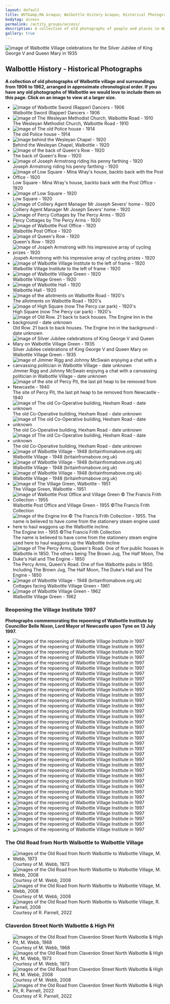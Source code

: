 ```yaml
---
layout: default
title: WVT&amp;RA &raquo; Walbottle History &raquo; Historical Photographs
bodytag: access
permalink: /actity_groups/access/
description: A collection of old photographs of people and places in Walbottle village and surroundings from 1906 to 1962, arranged in approximate chronological order.
gallery: true
---
```

<div class="container-fluid">
	<div class="row">
		<div class="mastImg">
			<img src="images/masthead-historyPhotos.jpg" class="img-responsive" alt="image of Walbottle Village celebrations for the Silver Jubilee of King George V and Queen Mary in 1935"/>
		</div>
	</div>
</div>
<div class="container-fluid historyBG"> <!-- container-fluid -->
	<div class="row"> <!-- row -->
		<div class="col-sm-1 col-xs-0"></div>
		<div class="col-sm-10 col-xs-12 mainPanel">
			<div class="row"> <!-- row -->
				<div class="col-xs-12">
			  		<h2>Walbottle History - Historical Photographs</h2>
			  		<p><strong>A collection of old photographs of Walbottle village and surroundings from 1906 to 1962, arranged in approximate chronological order. If you have any old photographs of Walbottle we would love to include them on this page. Click on an image to view at a larger size.</strong></p>
<!-- feature slider -->
 <div class="demo hasActive section">
                    	<ul id="imageGallery-photos" class="gallery list-unstyled">
							<li data-thumb="images/history/rapperDancers-1906.jpg" data-src="images/history/rapperDancers-1906.jpg"><img src="images/history/rapperDancers-1906.jpg" alt="image of Walbottle Sword (Rapper) Dancers - 1906" /><br>
	<caption>Walbottle Sword (Rapper) Dancers - 1906</caption></li>
							<li data-thumb="images/history/h-img01.jpg" data-src="images/history/h-img01.jpg"><img src="images/history/h-img01.jpg" alt="image of The Wesleyan Methodist Church, Walbottle Road - 1910" /><br>
	<caption>The Wesleyan Methodist Church, Walbottle Road - 1910</caption></li>
							<li data-thumb="images/history/policeHouse-1914.jpg" data-src="images/history/policeHouse-1914.jpg"><img src="images/history/policeHouse-1914.jpg" alt="image of The old Police house - 1914" /><br>
	<caption>The old Police house - 1914</caption></li>
							<li data-thumb="images/history/Behind-the-Weslyan-Chapel-2048x1572.jpg" data-src="images/history/Behind-the-Weslyan-Chapel-2048x1572.jpg"><img src="images/history/Behind-the-Weslyan-Chapel-2048x1572.jpg" alt="image behind the Wesleyan Chapel - 1920" /><br>
	<caption>Behind the Wesleyan Chapel, Walbottle - 1920</caption></li>
							<li data-thumb="images/history/Back-of-Queens-Row-2048x1625.jpg" data-src="images/history/Back-of-Queens-Row-2048x1625.jpg"><img src="images/history/Back-of-Queens-Row-2048x1625.jpg" alt="image of the back of Queen's Row - 1920" /><br>
	<caption>The back of Queen's Row - 1920</caption></li>
							<li data-thumb="images/history/JNPG5423.jpg" data-src="images/history/JNPG5423.jpg"><img src="images/history/JNPG5423.jpg" alt="image of Joseph Armstrong riding his penny farthing - 1920" /><br>
	<caption>Joseph Armstrong riding his penny farthing - 1920</caption></li>
							<li data-thumb="images/history/Low-Square-Mina-Wrays-house-back-to-back-with-Post-Office.jpg" data-src="images/history/Low-Square-Mina-Wrays-house-back-to-back-with-Post-Office.jpg"><img src="images/history/Low-Square-Mina-Wrays-house-back-to-back-with-Post-Office.jpg" alt="image of Low Square - Mina Wray's house, backto back with the Post Office - 1920" /><br>
	<caption>Low Square - Mina Wray's house, backto back with the Post Office - 1920</caption></li>
							<li data-thumb="images/history/Low-Square-2048x1644.jpg" data-src="images/history/Low-Square-2048x1644.jpg"><img src="images/history/Low-Square-2048x1644.jpg" alt="image of Low Square - 1920" /><br>
	<caption>Low Square - 1920</caption></li>
							<li data-thumb="images/history/Mr-Severs-residence-scaled.bk.jpg" data-src="images/history/Mr-Severs-residence-scaled.bk.jpg"><img src="images/history/Mr-Severs-residence-scaled.bk.jpg" alt="image of Colliery Agent Manager Mr Joseph Severs' home - 1920" /><br>
	<caption>Colliery Agent Manager Mr Joseph Severs' home - 1920</caption></li>
							<li data-thumb="images/history/Percy-Cottages-by-The-Percy-Arms-scaled.jpg" data-src="images/history/Percy-Cottages-by-The-Percy-Arms-scaled.jpg"><img src="images/history/Percy-Cottages-by-The-Percy-Arms-scaled.jpg" alt="image of Percy Cottages by The Percy Arms - 1920" /><br>
	<caption>Percy Cottages by The Percy Arms - 1920</caption></li>
							<li data-thumb="images/history/Post-Office.jpg" data-src="images/history/Post-Office.jpg"><img src="images/history/Post-Office.jpg" alt="image of Walbottle Post Office - 1920" /><br>
	<caption>Walbottle Post Office - 1920</caption></li>
							<li data-thumb="images/history/Queens-Row.jpg" data-src="images/history/Queens-Row.jpg"><img src="images/history/Queens-Row.jpg" alt="image of Queen's Row - 1920" /><br>
	<caption>Queen's Row - 1920</caption></li>
							<li data-thumb="images/armstrong-01.jpg" data-src="images/armstrong-01.jpg"><img src="images/armstrong-01.jpg" alt="image of Jospeh Armstrong with his impressive array of cycling prizes - 1920" /><br>
	<caption>Jospeh Armstrong with his impressive array of cycling prizes - 1920</caption></li>
							<li data-thumb="images/history/wvi-1920.jpg" data-src="images/history/wvi-1920.jpg"><img src="images/history/wvi-1920.jpg" alt="image of Walbottle Village Institute to the left of frame - 1920" /><br>
	<caption>Walbottle Village Institute to the left of frame - 1920</caption></li>
							<li data-thumb="images/history/villageGreen-1920.jpg" data-src="images/history/villageGreen-1920.jpg"><img src="images/history/villageGreen-1920.jpg" alt="image of Walbottle Village Green - 1920" /><br>
	<caption>Walbottle Village Green - 1920</caption></li>
							<li data-thumb="images/history/Walbottle-Hall-scaled.jpg" data-src="images/history/Walbottle-Hall-scaled.jpg"><img src="images/history/Walbottle-Hall-scaled.jpg" alt="image of Walbottle Hall - 1920" /><br>
	<caption>Walbottle Hall - 1920</caption></li>
							<li data-thumb="images/history/The-allotmments-on-Walbottle-road.jpg" data-src="images/history/The-allotmments-on-Walbottle-road.jpg"><img src="images/history/The-allotmments-on-Walbottle-road.jpg" alt="image of the allotments on Walbottle Road - 1920's" /><br>
	<caption>The allotments on Walbottle Road - 1920's</caption></li>
							<li data-thumb="images/history/IMG_5071.jpg" data-src="images/history/IMG_5071.jpg"><img src="images/history/IMG_5071.jpg" alt="image of High Square (now The Percy car park) - 1920's" /><br>
	<caption>High Square (now The Percy car park) - 1920's</caption></li>
							<li data-thumb="images/history/oldrow.jpg" data-src="images/history/oldrow.jpg"><img src="images/history/oldrow.jpg" alt="image of Old Row. 21 back to back houses. The Engine Inn in the background - date unknown" /><br>
	<caption>Old Row. 21 back to back houses. The Engine Inn in the background - date unknown</caption></li>
							<li data-thumb="images/history/Silver-Jubilee-King-George-V-1936.jpg" data-src="images/history/Silver-Jubilee-King-George-V-1936.jpg"><img src="images/history/Silver-Jubilee-King-George-V-1936.jpg" alt="image of Silver Jubilee celebrations of King George V and Queen Mary on Walbottle Village Green - 1935" /><br>
	<caption>Silver Jubilee celebrations of King George V and Queen Mary on Walbottle Village Green - 1935</caption></li>
							<li data-thumb="images/history/Johnny-McSwain-scaled.jpg" data-src="images/history/Johnny-McSwain-scaled.jpg"><img src="images/history/Johnny-McSwain-scaled.jpg" alt="image of Jimmer Rigg and Johnny McSwain enjoying a chat with a canvassing politician in Walbottle Village - date unknown" /><br>
	<caption>Jimmer Rigg and Johnny McSwain enjoying a chat with a canvassing politician in Walbottle Village - date unknown</caption></li>
							<li data-thumb="images/history/percypit.jpg" data-src="images/history/percypit.jpg"><img src="images/history/percypit.jpg" alt="image of the site of Percy Pit, the last pit heap to be removed from Newcastle - 1940" /><br>
	<caption>The site of Percy Pit, the last pit heap to be removed from Newcastle - 1940</caption></li>
							<li data-thumb="images/history/The-old-Co-Op-building.jpg" data-src="images/history/The-old-Co-Op-building.jpg"><img src="images/history/The-old-Co-Op-building.jpg" alt="image of The old Co-Operative building, Hexham Road - date unknown" /><br>
	<caption>The old Co-Operative building, Hexham Road - date unknown</caption></li>
							<li data-thumb="images/history/The-old-co-op-building-3.jpg" data-src="images/history/The-old-co-op-building-3.jpg"><img src="images/history/The-old-co-op-building-3.jpg" alt="image of The old Co-Operative building, Hexham Road - date unknown" /><br>
	<caption>The old Co-Operative building, Hexham Road - date unknown</caption></li>
							<li data-thumb="images/history/The-old-co-op-building-2.jpg" data-src="images/history/The-Old-Co-op-building-2.jpg"><img src="images/history/The-old-co-op-building-2.jpg" alt="image of The old Co-Operative building, Hexham Road - date unknown" /><br>
	<caption>The old Co-Operative building, Hexham Road - date unknown</caption></li>
							<li data-thumb="images/history/h-img04.jpg" data-src="images/history/h-img04.jpg"><img src="images/history/h-img04.jpg" alt="image of Walbottle Village - 1948 (britainfromabove.org.uk)" /><br>
	<caption>Walbottle Village - 1948 (britainfromabove.org.uk)</caption></li>
							<li data-thumb="images/history/h-img05.jpg" data-src="images/history/h-img05.jpg"><img src="images/history/h-img05.jpg" alt="image of Walbottle Village - 1948 (britainfromabove.org.uk)" /><br>
	<caption>Walbottle Village - 1948 (britainfromabove.org.uk)</caption></li>
							<li data-thumb="images/history/h-img06.jpg" data-src="images/history/h-img06.jpg"><img src="images/history/h-img06.jpg" alt="image of Walbottle Village - 1948 (britainfromabove.org.uk)" /><br>
	<caption>Walbottle Village - 1948 (britainfromabove.org.uk)</caption></li>
							<li data-thumb="images/history/h-img02.jpg" data-src="images/history/h-img02.jpg"><img src="images/history/h-img02.jpg" alt="image of The Village Green, Walbottle - 1951" /><br>
	<caption>The Village Green, Walbottle - 1951</caption></li>
							<li data-thumb="images/history/walbottle-postoffice-1955.jpg" data-src="images/history/walbottle-postoffice-1955.jpg"><img src="images/history/walbottle-postoffice-1955.jpg" alt="image of Walbottle Post Office and Village Green &copy; The Francis Frith Collection - 1955" /><br>
	<caption>Walbottle Post Office and Village Green - 1955 &copy;The Francis Frith Collection</caption></li>
							<li data-thumb="images/history/engineInn-1955.jpg" data-src="images/history/engineInn-1955.jpg"><img src="images/history/engineInn-1955.jpg" alt="image of the Engine Inn &copy; The Francis Frith Collection - 1955. The name is believed to have come from the stationery steam engine used here to haul waggons up the Walbottle incline." /><br>
	<caption>The Engine Inn - 1955 &copy;The Francis Frith Collection<br>
	The name is believed to have come from the stationery steam engine used here to haul waggons up the Walbottle incline</caption></li>
							<li data-thumb="images/history/The-Percy-looking-up-Queens-Drive.jpg" data-src="images/history/The-Percy-looking-up-Queens-Drive.jpg"><img src="images/history/The-Percy-looking-up-Queens-Drive.jpg" alt="image of The Percy Arms, Queen's Road. One of five public houses in Walbottle in 1850. The others being The Brown Jug, The Half Moon, The Duke's Hall and The Engine - 1850" /><br>
	<caption>The Percy Arms, Queen's Road. One of five Walbottle pubs in 1850.<br>
	Including The Brown Jug, The Half Moon, The Duke's Hall and The Engine - 1850</caption></li>
							<li data-thumb="images/history/h-img03.jpg" data-src="images/history/h-img03.jpg"><img src="images/history/h-img03.jpg" alt="image of Walbottle Village - 1948 (britainfromabove.org.uk)" /><br>
	<caption>Cottages facing Walbottle Village Green - 1961</caption></li>
							<li data-thumb="images/history/villageGreen-1962.jpg" data-src="images/history/villageGreen-1962.jpg"><img src="images/history/villageGreen-1962.jpg" alt="image of Walbottle Village Green - 1962" /><br>
	<caption>Walbottle Village Green - 1962</caption></li>
						</ul>
					</div>
					<div class="col-xs-12">
						<h3>Reopening the Village Institute 1997</h3>
			  			<p><strong>Photographs commemorating the repoening of Walbottle Institute by Councillor Belle Nixon, Lord Mayor of Newcastle upon Tyne on 13 July 1997.</strong></p>
						<!-- feature slider -->
						<div class="demo hasActive">
                        	<ul id="imageGallery-photos2" class="gallery list-unstyled">
                            	<li data-thumb="images/WVI-Opening/institute-re-opening-1997-(1).jpg" data-src="images/WVI-Opening/institute-re-opening-1997-(1).jpg"><img src="images/WVI-Opening/institute-re-opening-1997-(1).jpg" alt="images of the repoening of Walbottle Village Institute in 1997" class="img-responsive"  /></li>
								<li data-thumb="images/WVI-Opening/institute-re-opening-1997-(2).jpg" data-src="images/WVI-Opening/institute-re-opening-1997-(2).jpg"><img src="images/WVI-Opening/institute-re-opening-1997-(2).jpg" alt="images of the repoening of Walbottle Village Institute in 1997" class="img-responsive"  /></li>
								<li data-thumb="images/WVI-Opening/institute-re-opening-1997-(3).jpg" data-src="images/WVI-Opening/institute-re-opening-1997-(3).jpg"><img src="images/WVI-Opening/institute-re-opening-1997-(3).jpg" alt="images of the repoening of Walbottle Village Institute in 1997" class="img-responsive"  /></li>
								<li data-thumb="images/WVI-Opening/institute-re-opening-1997-(4).jpg" data-src="images/WVI-Opening/institute-re-opening-1997-(4).jpg"><img src="images/WVI-Opening/institute-re-opening-1997-(4).jpg" alt="images of the repoening of Walbottle Village Institute in 1997" class="img-responsive"  /></li>
								<li data-thumb="images/WVI-Opening/institute-re-opening-1997-(5).jpg" data-src="images/WVI-Opening/institute-re-opening-1997-(5).jpg"><img src="images/WVI-Opening/institute-re-opening-1997-(5).jpg" alt="images of the repoening of Walbottle Village Institute in 1997" /></li>
								<li data-thumb="images/WVI-Opening/institute-re-opening-1997-(6).jpg" data-src="images/WVI-Opening/institute-re-opening-1997-(6).jpg"><img src="images/WVI-Opening/institute-re-opening-1997-(6).jpg" alt="images of the repoening of Walbottle Village Institute in 1997" /></li>
								<li data-thumb="images/WVI-Opening/institute-re-opening-1997-(7).jpg" data-src="images/WVI-Opening/institute-re-opening-1997-(7).jpg"><img src="images/WVI-Opening/institute-re-opening-1997-(7).jpg" alt="images of the repoening of Walbottle Village Institute in 1997" /></li>
								<li data-thumb="images/WVI-Opening/institute-re-opening-1997-(8).jpg" data-src="images/WVI-Opening/institute-re-opening-1997-(8).jpg"><img src="images/WVI-Opening/institute-re-opening-1997-(8).jpg" alt="images of the repoening of Walbottle Village Institute in 1997" /></li>
								<li data-thumb="images/WVI-Opening/institute-re-opening-1997-(9).jpg" data-src="images/WVI-Opening/institute-re-opening-1997-(9).jpg"><img src="images/WVI-Opening/institute-re-opening-1997-(9).jpg" alt="images of the repoening of Walbottle Village Institute in 1997" /></li>
								<li data-thumb="images/WVI-Opening/institute-re-opening-1997-(10).jpg" data-src="images/WVI-Opening/institute-re-opening-1997-(10).jpg"><img src="images/WVI-Opening/institute-re-opening-1997-(10).jpg" alt="images of the repoening of Walbottle Village Institute in 1997" /></li>
								<li data-thumb="images/WVI-Opening/institute-re-opening-1997-(11).jpg" data-src="images/WVI-Opening/institute-re-opening-1997-(11).jpg"><img src="images/WVI-Opening/institute-re-opening-1997-(11).jpg" alt="images of the repoening of Walbottle Village Institute in 1997" /></li>
								<li data-thumb="images/WVI-Opening/institute-re-opening-1997-(12).jpg" data-src="images/WVI-Opening/institute-re-opening-1997-(12).jpg"><img src="images/WVI-Opening/institute-re-opening-1997-(12).jpg" alt="images of the repoening of Walbottle Village Institute in 1997" /></li>
								<li data-thumb="images/WVI-Opening/institute-re-opening-1997-(13).jpg" data-src="images/WVI-Opening/institute-re-opening-1997-(13).jpg"><img src="images/WVI-Opening/institute-re-opening-1997-(13).jpg" alt="images of the repoening of Walbottle Village Institute in 1997" /></li>
								<li data-thumb="images/WVI-Opening/institute-re-opening-1997-(14).jpg" data-src="images/WVI-Opening/institute-re-opening-1997-(14).jpg"><img src="images/WVI-Opening/institute-re-opening-1997-(14).jpg" alt="images of the repoening of Walbottle Village Institute in 1997" /></li>
								<li data-thumb="images/WVI-Opening/institute-re-opening-1997-(15).jpg" data-src="images/WVI-Opening/institute-re-opening-1997-(15).jpg"><img src="images/WVI-Opening/institute-re-opening-1997-(15).jpg" alt="images of the repoening of Walbottle Village Institute in 1997" /></li>
								<li data-thumb="images/WVI-Opening/institute-re-opening-1997-(16).jpg" data-src="images/WVI-Opening/institute-re-opening-1997-(16).jpg"><img src="images/WVI-Opening/institute-re-opening-1997-(16).jpg" alt="images of the repoening of Walbottle Village Institute in 1997" /></li>
								<li data-thumb="images/WVI-Opening/institute-re-opening-1997-(17).jpg" data-src="images/WVI-Opening/institute-re-opening-1997-(17).jpg"><img src="images/WVI-Opening/institute-re-opening-1997-(17).jpg" alt="images of the repoening of Walbottle Village Institute in 1997" /></li>
								<li data-thumb="images/WVI-Opening/institute-re-opening-1997-(18).jpg" data-src="images/WVI-Opening/institute-re-opening-1997-(18).jpg"><img src="images/WVI-Opening/institute-re-opening-1997-(18).jpg" alt="images of the repoening of Walbottle Village Institute in 1997" /></li>
								<li data-thumb="images/WVI-Opening/institute-re-opening-1997-(19).jpg" data-src="images/WVI-Opening/institute-re-opening-1997-(19).jpg"><img src="images/WVI-Opening/institute-re-opening-1997-(19).jpg" alt="images of the repoening of Walbottle Village Institute in 1997" /></li>
								<li data-thumb="images/WVI-Opening/institute-re-opening-1997-(20).jpg" data-src="images/WVI-Opening/institute-re-opening-1997-(20).jpg"><img src="images/WVI-Opening/institute-re-opening-1997-(20).jpg" alt="images of the repoening of Walbottle Village Institute in 1997" /></li>
								<li data-thumb="images/WVI-Opening/institute-re-opening-1997-(21).jpg" data-src="images/WVI-Opening/institute-re-opening-1997-(21).jpg"><img src="images/WVI-Opening/institute-re-opening-1997-(21).jpg" alt="images of the repoening of Walbottle Village Institute in 1997" /></li>
								<li data-thumb="images/WVI-Opening/institute-re-opening-1997-(22).jpg" data-src="images/WVI-Opening/institute-re-opening-1997-(22).jpg"><img src="images/WVI-Opening/institute-re-opening-1997-(22).jpg" alt="images of the repoening of Walbottle Village Institute in 1997" /></li>
								<li data-thumb="images/WVI-Opening/institute-re-opening-1997-(23).jpg" data-src="images/WVI-Opening/institute-re-opening-1997-(23).jpg"><img src="images/WVI-Opening/institute-re-opening-1997-(23).jpg" alt="images of the repoening of Walbottle Village Institute in 1997" /></li>
								<li data-thumb="images/WVI-Opening/institute-re-opening-1997-(24).jpg" data-src="images/WVI-Opening/institute-re-opening-1997-(24).jpg"><img src="images/WVI-Opening/institute-re-opening-1997-(24).jpg" alt="images of the repoening of Walbottle Village Institute in 1997" /></li>
								<li data-thumb="images/WVI-Opening/institute-re-opening-1997-(25).jpg" data-src="images/WVI-Opening/institute-re-opening-1997-(25).jpg"><img src="images/WVI-Opening/institute-re-opening-1997-(25).jpg" alt="images of the repoening of Walbottle Village Institute in 1997" /></li>
								<li data-thumb="images/WVI-Opening/institute-re-opening-1997-(26).jpg" data-src="images/WVI-Opening/institute-re-opening-1997-(26).jpg"><img src="images/WVI-Opening/institute-re-opening-1997-(26).jpg" alt="images of the repoening of Walbottle Village Institute in 1997" /></li>
								<li data-thumb="images/WVI-Opening/institute-re-opening-1997-(27).jpg" data-src="images/WVI-Opening/institute-re-opening-1997-(27).jpg"><img src="images/WVI-Opening/institute-re-opening-1997-(27).jpg" alt="images of the repoening of Walbottle Village Institute in 1997" /></li>
								<li data-thumb="images/WVI-Opening/institute-re-opening-1997-(28).jpg" data-src="images/WVI-Opening/institute-re-opening-1997-(28).jpg"><img src="images/WVI-Opening/institute-re-opening-1997-(28).jpg" alt="images of the repoening of Walbottle Village Institute in 1997" /></li>
								<li data-thumb="images/WVI-Opening/institute-re-opening-1997-(29).jpg" data-src="images/WVI-Opening/institute-re-opening-1997-(29).jpg"><img src="images/WVI-Opening/institute-re-opening-1997-(29).jpg" alt="images of the repoening of Walbottle Village Institute in 1997" /></li>
								<li data-thumb="images/WVI-Opening/institute-re-opening-1997-(30).jpg" data-src="images/WVI-Opening/institute-re-opening-1997-(30).jpg"><img src="images/WVI-Opening/institute-re-opening-1997-(30).jpg" alt="images of the repoening of Walbottle Village Institute in 1997" /></li>
								<li data-thumb="images/WVI-Opening/institute-re-opening-1997-(31).jpg" data-src="images/WVI-Opening/institute-re-opening-1997-(31).jpg"><img src="images/WVI-Opening/institute-re-opening-1997-(31).jpg" alt="images of the repoening of Walbottle Village Institute in 1997" /></li>
								<li data-thumb="images/WVI-Opening/institute-re-opening-1997-(32).jpg" data-src="images/WVI-Opening/institute-re-opening-1997-(32).jpg"><img src="images/WVI-Opening/institute-re-opening-1997-(32).jpg" alt="images of the repoening of Walbottle Village Institute in 1997" /></li>
								<li data-thumb="images/WVI-Opening/institute-re-opening-1997-(33).jpg" data-src="images/WVI-Opening/institute-re-opening-1997-(33).jpg"><img src="images/WVI-Opening/institute-re-opening-1997-(33).jpg" alt="images of the repoening of Walbottle Village Institute in 1997" /></li>
								<li data-thumb="images/WVI-Opening/institute-re-opening-1997-(34).jpg" data-src="images/WVI-Opening/institute-re-opening-1997-(34).jpg"><img src="images/WVI-Opening/institute-re-opening-1997-(34).jpg" alt="images of the repoening of Walbottle Village Institute in 1997" /></li>
								<li data-thumb="images/WVI-Opening/institute-re-opening-1997-(35).jpg" data-src="images/WVI-Opening/institute-re-opening-1997-(35).jpg"><img src="images/WVI-Opening/institute-re-opening-1997-(35).jpg" alt="images of the repoening of Walbottle Village Institute in 1997" /></li>
								<li data-thumb="images/WVI-Opening/institute-re-opening-1997-(36).jpg" data-src="images/WVI-Opening/institute-re-opening-1997-(36).jpg"><img src="images/WVI-Opening/institute-re-opening-1997-(36).jpg" alt="images of the repoening of Walbottle Village Institute in 1997" /></li>
							</ul>
						</div>
					</div>
					<div class="col-xs-12">
						<h3>The Old Road from North Walbottle to Walbottle Village</h3>
						<!-- feature slider -->
						<div class="demo hasActive">
                        	<ul id="imageGallery-photos3" class="gallery list-unstyled">
                            	<li data-thumb="images/history/oldRoad-image01.jpg" data-src="images/history/oldRoad-image01.jpg"><img src="images/history/oldRoad-image01.jpg" alt="images of the Old Road from North Walbottle to Walbottle Village, M. Webb, 1973" class="img-responsive" /><br><caption>Courtesy of M. Webb, 1973</caption></li>
								<li data-thumb="images/history/oldRoad-image02.jpg" data-src="images/history/oldRoad-image02.jpg"><img src="images/history/oldRoad-image02.jpg" alt="images of the Old Road from North Walbottle to Walbottle Village, M. Webb, 2008" class="img-responsive"  /><br><caption>Courtesy of M. Webb, 2008</caption></li>
								<li data-thumb="images/history/oldRoad-image03.jpg" data-src="images/history/oldRoad-image03.jpg"><img src="images/history/oldRoad-image03.jpg" alt="images of the Old Road from North Walbottle to Walbottle Village, M. Webb, 2008" class="img-responsive"  /><br><caption>Courtesy of M. Webb, 2008</caption></li>
								<li data-thumb="images/history/oldRoad-image04.jpg" data-src="images/history/oldRoad-image04.jpg"><img src="images/history/oldRoad-image04.jpg" alt="images of the Old Road from North Walbottle to Walbottle Village, R. Parnell, 2008" class="img-responsive"  /><br><caption>Courtesy of R. Parnell, 2022</caption></li>
							</ul>
						</div>
					</div>
					<div class="col-xs-12">
						<h3>Claverdon Street North Walbottle &amp; High Pit</h3>
						<!-- feature slider -->
						<div class="demo hasActive">
                        	<ul id="imageGallery-photos4" class="gallery list-unstyled">
                            	<li data-thumb="images/history/claverdonSt-image01.jpg" data-src="images/history/claverdonSt-image01.jpg"><img src="images/history/claverdonSt-image01.jpg" alt="images of the Old Road from Claverdon Street North Walbottle &amp; High Pit, M. Webb, 1968" class="img-responsive"  /><br><caption>Courtesy of M. Webb, 1968</caption></li>
								<li data-thumb="images/history/claverdonSt-image02.jpg" data-src="images/history/claverdonSt-image02.jpg"><img src="images/history/claverdonSt-image02.jpg" alt="images of the Old Road from Claverdon Street North Walbottle &amp; High Pit, M. Webb, 1973" class="img-responsive"  /><br><caption>Courtesy of M. Webb, 1973</caption></li>
								<li data-thumb="images/history/claverdonSt-image03.jpg" data-src="images/history/claverdonSt-image03.jpg"><img src="images/history/claverdonSt-image03.jpg" alt="images of the Old Road from Claverdon Street North Walbottle &amp; High Pit, M. Webb, 2008" class="img-responsive"  /><br><caption>Courtesy of M. Webb, 2008</caption></li>
								<li data-thumb="images/history/claverdonSt-image04.jpg" data-src="images/history/claverdonSt-image04.jpg"><img src="images/history/claverdonSt-image04.jpg" alt="images of the Old Road from Claverdon Street North Walbottle &amp; High Pit, R. Parnell, 2022" class="img-responsive"  /><br><caption>Courtesy of R. Parnell, 2022</caption></li>
							</ul>
						</div>
					</div>
				</div>
			</div> <!-- /row -->
		</div> <!-- /mainPanel -->
		<div class="col-sm-1 col-xs-0"></div>
	</div> <!-- /row -->
</div> <!-- /container-fluid -->
